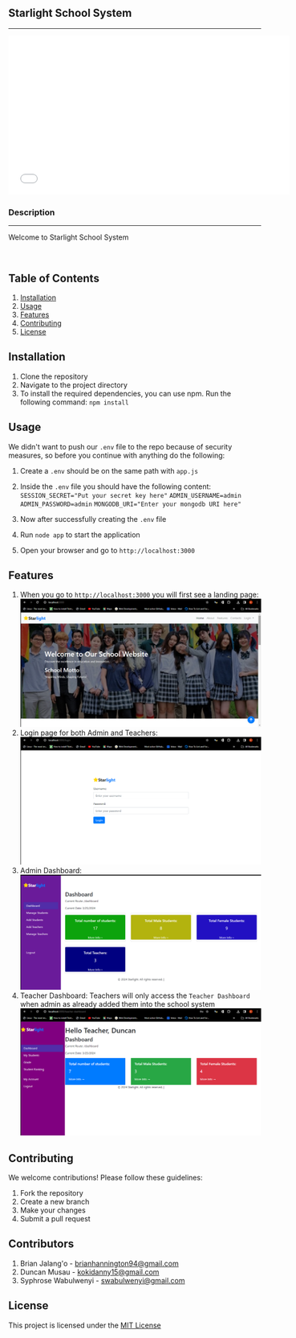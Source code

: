 <h2>Starlight School System</h2>
<hr>
<iframe width="560" height="315" src="./public/images/starlight.mp4" frameborder="0" allowfullscreen></iframe>

<h3>Description</h3>
<hr>
<p>Welcome to Starlight School System<p><br>

## Table of Contents

1. [Installation](#installation)
2. [Usage](#usage)
3. [Features](#features)
4. [Contributing](#contributing)
5. [License](#license)

## Installation

1. Clone the repository
2. Navigate to the project directory
3. To install the required dependencies, you can use npm. Run the following command:
   `npm install`

## Usage

We didn't want to push our `.env` file to the repo because of security measures,
so before you continue with anything do the following:

1. Create a `.env` should be on the same path with `app.js`
2. Inside the `.env` file you should have the following content:
   `SESSION_SECRET="Put your secret key here"`
   `ADMIN_USERNAME=admin`
   `ADMIN_PASSWORD=admin`
   `MONGODB_URI="Enter your mongodb URI here"`

3. Now after successfully creating the `.env` file
4. Run `node app` to start the application
5. Open your browser and go to `http://localhost:3000`

## Features

1. When you go to `http://localhost:3000` you will first see a landing page:
   <img src="./public/images/landing-page.png" alt="landing page">
2. Login page for both Admin and Teachers:
   <img src="./public/images/login.png" alt="login page">
3. Admin Dashboard:
   <img src="./public/images/admin-dash.png" alt="admin dashboard">
4. Teacher Dashboard:
   Teachers will only access the `Teacher Dashboard` when admin as already added them into the school system
   <img src="./public/images/teacher-dash.png" alt="teacher dashboard">

## Contributing

We welcome contributions! Please follow these guidelines:

1. Fork the repository
2. Create a new branch
3. Make your changes
4. Submit a pull request

## Contributors

1. Brian Jalang'o - brianhannington94@gmail.com
2. Duncan Musau - kokidanny15@gmail.com
3. Syphrose Wabulwenyi - swabulwenyi@gmail.com

## License

This project is licensed under the [MIT License](LICENSE)
